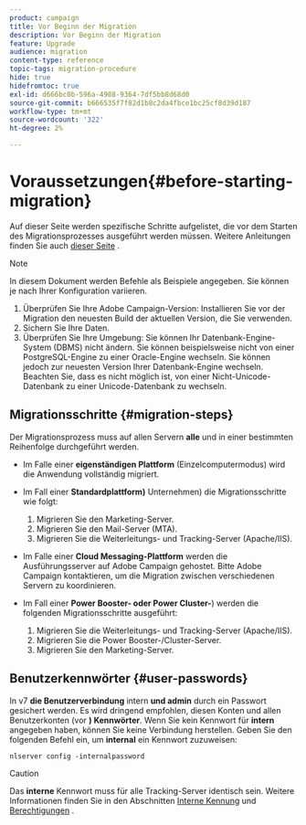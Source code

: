 ```yaml
---
product: campaign
title: Vor Beginn der Migration
description: Vor Beginn der Migration
feature: Upgrade
audience: migration
content-type: reference
topic-tags: migration-procedure
hide: true
hidefromtoc: true
exl-id: d666bc0b-596a-4908-9364-7df5bb8d68d0
source-git-commit: b666535f7f82d1b8c2da4fbce1bc25cf8d39d187
workflow-type: tm+mt
source-wordcount: '322'
ht-degree: 2%

---
```


# Voraussetzungen{#before-starting-migration}



Auf dieser Seite werden spezifische Schritte aufgelistet, die vor dem Starten des Migrationsprozesses ausgeführt werden müssen. Weitere Anleitungen finden Sie auch [dieser Seite](about-migration.md) .

>[!NOTE]
>
>In diesem Dokument werden Befehle als Beispiele angegeben. Sie können je nach Ihrer Konfiguration variieren.

1. Überprüfen Sie Ihre Adobe Campaign-Version: Installieren Sie vor der Migration den neuesten Build der aktuellen Version, die Sie verwenden.
1. Sichern Sie Ihre Daten.
1. Überprüfen Sie Ihre Umgebung: Sie können Ihr Datenbank-Engine-System (DBMS) nicht ändern. Sie können beispielsweise nicht von einer PostgreSQL-Engine zu einer Oracle-Engine wechseln. Sie können jedoch zur neuesten Version Ihrer Datenbank-Engine wechseln. Beachten Sie, dass es nicht möglich ist, von einer Nicht-Unicode-Datenbank zu einer Unicode-Datenbank zu wechseln.

## Migrationsschritte {#migration-steps}

Der Migrationsprozess muss auf allen Servern **alle** und in einer bestimmten Reihenfolge durchgeführt werden.

* Im Falle einer **eigenständigen Plattform** (Einzelcomputermodus) wird die Anwendung vollständig migriert.
* Im Fall einer **Standardplattform)** Unternehmen) die Migrationsschritte wie folgt:

   1. Migrieren Sie den Marketing-Server.
   1. Migrieren Sie den Mail-Server (MTA).
   1. Migrieren Sie die Weiterleitungs- und Tracking-Server (Apache/IIS).

* Im Falle einer **Cloud Messaging-Plattform** werden die Ausführungsserver auf Adobe Campaign gehostet. Bitte Adobe Campaign kontaktieren, um die Migration zwischen verschiedenen Servern zu koordinieren.
* Im Fall einer **Power Booster- oder Power Cluster-**) werden die folgenden Migrationsschritte ausgeführt:

   1. Migrieren Sie die Weiterleitungs- und Tracking-Server (Apache/IIS).
   1. Migrieren Sie die Power Booster-/Cluster-Server.
   1. Migrieren Sie den Marketing-Server.

## Benutzerkennwörter {#user-passwords}

In v7 **die Benutzerverbindung** intern **und admin** durch ein Passwort gesichert werden. Es wird dringend empfohlen, diesen Konten und allen Benutzerkonten (vor **) Kennwörter**. Wenn Sie kein Kennwort für **intern** angegeben haben, können Sie keine Verbindung herstellen. Geben Sie den folgenden Befehl ein, um **internal** ein Kennwort zuzuweisen:

```
nlserver config -internalpassword
```

>[!CAUTION]
>
>Das **interne** Kennwort muss für alle Tracking-Server identisch sein. Weitere Informationen finden Sie in den Abschnitten [Interne Kennung](../../installation/using/configuring-campaign-server.md#internal-identifier) und [Berechtigungen](../../platform/using/access-management.md) .
